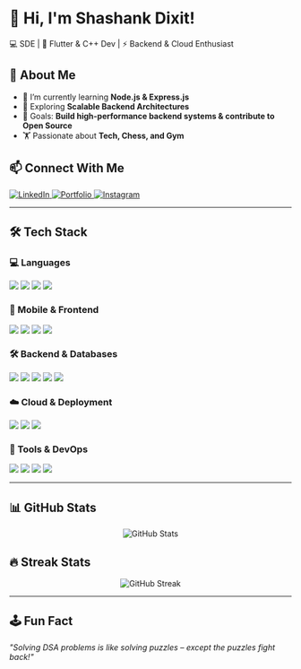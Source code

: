# 👋 Hi, I'm Shashank Dixit!  
💻 SDE | 🚀 Flutter & C++ Dev | ⚡ Backend & Cloud Enthusiast  

## 🚀 About Me  
- 🔭 I’m currently learning **Node.js & Express.js**  
- 🌱 Exploring **Scalable Backend Architectures**  
- 🎯 Goals: **Build high-performance backend systems & contribute to Open Source**  
- 🏋️ Passionate about **Tech, Chess, and Gym**  

## 📫 Connect With Me  
<p align="left">
  <a href="https://www.linkedin.com/in/shashank-dixit002/">
    <img src="https://img.shields.io/badge/LinkedIn-0A66C2?style=for-the-badge&logo=linkedin&logoColor=white" alt="LinkedIn">
  </a>
  <a href="https://shashank-d.vercel.app/">
    <img src="https://img.shields.io/badge/Portfolio-%2312100E.svg?style=for-the-badge&logo=vercel&logoColor=white" alt="Portfolio">
  </a>
  <a href="https://www.instagram.com/_shashankd_/">
    <img src="https://img.shields.io/badge/Instagram-%23E4405F.svg?style=for-the-badge&logo=instagram&logoColor=white" alt="Instagram">
  </a>
</p>

---

## 🛠️ Tech Stack  

### 💻 Languages  
<p align="left">
  <img src="https://img.shields.io/badge/C++-00599C.svg?style=for-the-badge&logo=c%2B%2B&logoColor=white">
  <img src="https://img.shields.io/badge/Dart-0175C2.svg?style=for-the-badge&logo=dart&logoColor=white">
  <img src="https://img.shields.io/badge/SQL-CC2927.svg?style=for-the-badge&logo=microsoftsqlserver&logoColor=white">
  <img src="https://img.shields.io/badge/JavaScript-F7DF1E.svg?style=for-the-badge&logo=javascript&logoColor=black">
</p>

### 📱 Mobile & Frontend  
<p align="left">
  <img src="https://img.shields.io/badge/Flutter-02569B.svg?style=for-the-badge&logo=flutter&logoColor=white">
  <img src="https://img.shields.io/badge/Android%20Studio-3DDC84.svg?style=for-the-badge&logo=androidstudio&logoColor=white">
  <img src="https://img.shields.io/badge/HTML5-E34F26.svg?style=for-the-badge&logo=html5&logoColor=white">
  <img src="https://img.shields.io/badge/CSS3-1572B6.svg?style=for-the-badge&logo=css3&logoColor=white">
</p>

### 🛠️ Backend & Databases  
<p align="left">
  <img src="https://img.shields.io/badge/Node.js-339933.svg?style=for-the-badge&logo=nodedotjs&logoColor=white">
  <img src="https://img.shields.io/badge/Express.js-000000.svg?style=for-the-badge&logo=express&logoColor=white">
  <img src="https://img.shields.io/badge/MySQL-4479A1.svg?style=for-the-badge&logo=mysql&logoColor=white">
  <img src="https://img.shields.io/badge/Oracle-F80000.svg?style=for-the-badge&logo=oracle&logoColor=white">
  <img src="https://img.shields.io/badge/Firebase-FFCA28.svg?style=for-the-badge&logo=firebase&logoColor=black">
</p>

### ☁️ Cloud & Deployment  
<p align="left">
  <img src="https://img.shields.io/badge/AWS-FF9900.svg?style=for-the-badge&logo=amazonaws&logoColor=black">
  <img src="https://img.shields.io/badge/Vercel-000000.svg?style=for-the-badge&logo=vercel&logoColor=white">
  <img src="https://img.shields.io/badge/GitHub%20Actions-2088FF.svg?style=for-the-badge&logo=githubactions&logoColor=white">
</p>

### 🔧 Tools & DevOps  
<p align="left">
  <img src="https://img.shields.io/badge/Git-F05033.svg?style=for-the-badge&logo=git&logoColor=white">
  <img src="https://img.shields.io/badge/GitHub-181717.svg?style=for-the-badge&logo=github&logoColor=white">
  <img src="https://img.shields.io/badge/npm-CB3837.svg?style=for-the-badge&logo=npm&logoColor=white">
  <img src="https://img.shields.io/badge/VS%20Code-007ACC.svg?style=for-the-badge&logo=visualstudiocode&logoColor=white">
</p>

---

## 📊 GitHub Stats  
<p align="center">
  <img src="https://github-readme-stats.vercel.app/api?username=Shashank-D0205&show_icons=true&theme=radical" alt="GitHub Stats">
</p>

## 🔥 Streak Stats  
<p align="center">
  <img src="https://streak-stats.demolab.com?user=Shashank-D0205&theme=highcontrast" alt="GitHub Streak">
</p>

---

## 🕹️ Fun Fact  
*"Solving DSA problems is like solving puzzles – except the puzzles fight back!"*  
